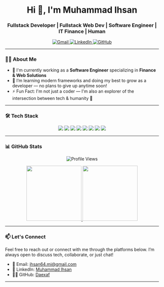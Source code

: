 <h1 align="center">Hi 👋, I'm Muhammad Ihsan</h1>
<h3 align="center">Fullstack Developer | Fullstack Web Dev | Software Engineer | IT Finance | Human</h3>

<p align="center">
  <a href="mailto:ihsan64.mi@gmail.com">
    <img src="https://img.shields.io/badge/-ihsan64.mi@gmail.com-c14438?style=flat&logo=Gmail&logoColor=white" alt="Gmail">
  </a>
  <a href="https://www.linkedin.com/in/muhammad-ihsan-64-mi/">
    <img src="https://img.shields.io/badge/LinkedIn-0077B5?style=for-the-badge&logo=linkedin&logoColor=white" alt="LinkedIn">
  </a>
  <a href="https://github.com/Daexaf">
    <img src="https://img.shields.io/badge/-Daexaf-grey?style=flat&logo=github&logoColor=white" alt="GitHub">
  </a>
</p>

---

### 👨‍💻 About Me

- 💼 I'm currently working as a **Software Engineer** specializing in **Finance & Web Solutions**  
- 🌱 I’m learning modern frameworks and doing my best to grow as a developer — no plans to give up anytime soon!
- ⚡ Fun Fact: I'm not just a coder — I'm also an explorer of the intersection between tech & humanity 🤝  

---

### 🛠 Tech Stack

<div align="center">
  <img src="https://img.shields.io/badge/React-20232A?style=for-the-badge&logo=react&logoColor=61DAFB" />
  <img src="https://img.shields.io/badge/Laravel-FF2D20?style=for-the-badge&logo=laravel&logoColor=white" />
  <img src="https://img.shields.io/badge/C%23-239120?style=for-the-badge&logo=c-sharp&logoColor=white" />
  <img src="https://img.shields.io/badge/Java-007396?style=for-the-badge&logo=java&logoColor=white" />
  <img src="https://img.shields.io/badge/Go-00ADD8?style=for-the-badge&logo=go&logoColor=white" />
  <img src="https://img.shields.io/badge/MySQL-4479A1?style=for-the-badge&logo=mysql&logoColor=white" />
  <img src="https://img.shields.io/badge/Node.js-339933?style=for-the-badge&logo=nodedotjs&logoColor=white" />
  <img src="https://img.shields.io/badge/Git-F05032?style=for-the-badge&logo=git&logoColor=white" />
</div>

---

### 📊 GitHub Stats

<p align="center">
  <img src="https://komarev.com/ghpvc/?username=Daexaf&style=flat-square" alt="Profile Views" />
</p>

<p align="center">
  <a href="https://github.com/Daexaf">
    <img height="180em" src="https://github-readme-stats-eight-theta.vercel.app/api?username=Daexaf&show_icons=true&theme=algolia&include_all_commits=true&count_private=true"/>
    <img height="180em" src="https://github-readme-stats-eight-theta.vercel.app/api/top-langs/?username=Daexaf&layout=compact&langs_count=8&theme=algolia"/>
  </a>
</p>

---

### 📫 Let's Connect

Feel free to reach out or connect with me through the platforms below. I’m always open to discuss tech, collaborate, or just chat!

- 📧 Email: [ihsan64.mi@gmail.com](mailto:ihsan64.mi@gmail.com)  
- 💼 LinkedIn: [Muhammad Ihsan](https://www.linkedin.com/in/muhammad-ihsan-64-mi/)  
- 🧑‍💻 GitHub: [Daexaf](https://github.com/Daexaf)

---

